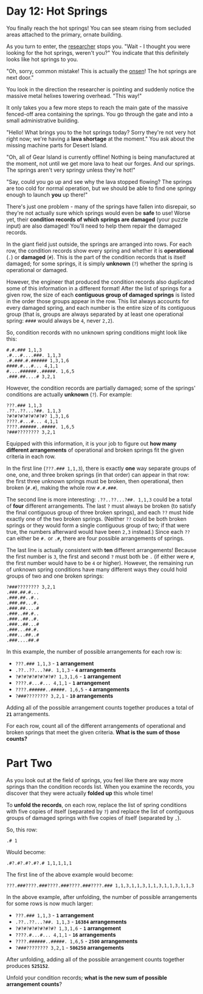 # Day 12: Hot Springs
You finally reach the hot springs! You can see steam rising from secluded areas attached to the primary, ornate 
building.

As you turn to enter, the [researcher](https://adventofcode.com/2023/day/11) stops you. "Wait - I thought you were 
looking for the hot springs, weren't you?" You indicate that this definitely looks like hot springs to you.

"Oh, sorry, common mistake! This is actually the [onsen](https://en.wikipedia.org/wiki/Onsen)! The hot springs are 
next door."

You look in the direction the researcher is pointing and suddenly notice the massive metal helixes towering overhead. 
"This way!"

It only takes you a few more steps to reach the main gate of the massive fenced-off area containing the springs. You 
go through the gate and into a small administrative building.

"Hello! What brings you to the hot springs today? Sorry they're not very hot right now; we're having a **lava 
shortage** at the moment." You ask about the missing machine parts for Desert Island.

"Oh, all of Gear Island is currently offline! Nothing is being manufactured at the moment, not until we get more lava 
to heat our forges. And our springs. The springs aren't very springy unless they're hot!"

"Say, could you go up and see why the lava stopped flowing? The springs are too cold for normal operation, but we 
should be able to find one springy enough to launch **you** up there!"

There's just one problem - many of the springs have fallen into disrepair, so they're not actually sure which springs 
would even be **safe** to use! Worse yet, their **condition records of which springs are damaged** (your puzzle input) 
are also damaged! You'll need to help them repair the damaged records.

In the giant field just outside, the springs are arranged into rows. For each row, the condition records show every 
spring and whether it is **operational** (`.`) or **damaged** (`#`). This is the part of the condition records that is 
itself damaged; for some springs, it is simply **unknown** (`?`) whether the spring is operational or damaged.

However, the engineer that produced the condition records also duplicated some of this information in a different 
format! After the list of springs for a given row, the size of each **contiguous group of damaged springs** is listed 
in the order those groups appear in the row. This list always accounts for every damaged spring, and each number is 
the entire size of its contiguous group (that is, groups are always separated by at least one operational spring: 
`####` would always be `4`, never `2,2`).

So, condition records with no unknown spring conditions might look like this:
```
#.#.### 1,1,3
.#...#....###. 1,1,3
.#.###.#.###### 1,3,1,6
####.#...#... 4,1,1
#....######..#####. 1,6,5
.###.##....# 3,2,1
```
However, the condition records are partially damaged; some of the springs' conditions are actually **unknown** (`?`). 
For example:
```
???.### 1,1,3
.??..??...?##. 1,1,3
?#?#?#?#?#?#?#? 1,3,1,6
????.#...#... 4,1,1
????.######..#####. 1,6,5
?###???????? 3,2,1
```
Equipped with this information, it is your job to figure out **how many different arrangements** of operational and 
broken springs fit the given criteria in each row.

In the first line (`???.### 1,1,3`), there is exactly **one** way separate groups of one, one, and three broken 
springs (in that order) can appear in that row: the first three unknown springs must be broken, then operational, then 
broken (`#.#`), making the whole row `#.#.###`.

The second line is more interesting: `.??..??...?##. 1,1,3` could be a total of **four** different arrangements. The 
last `?` must always be broken (to satisfy the final contiguous group of three broken springs), and each `??` must hide 
exactly one of the two broken springs. (Neither `??` could be both broken springs or they would form a single 
contiguous group of two; if that were true, the numbers afterward would have been `2,3` instead.) Since each `??` can 
either be `#.` or `.#`, there are four possible arrangements of springs.

The last line is actually consistent with **ten** different arrangements! Because the first number is `3`, the first and 
second `?` must both be `.` (if either were `#`, the first number would have to be `4` or higher). However, the 
remaining run of unknown spring conditions have many different ways they could hold groups of two and one broken 
springs:
```
?###???????? 3,2,1
.###.##.#...
.###.##..#..
.###.##...#.
.###.##....#
.###..##.#..
.###..##..#.
.###..##...#
.###...##.#.
.###...##..#
.###....##.#
```
In this example, the number of possible arrangements for each row is:
* `???.### 1,1,3` - **`1` arrangement**
* `.??..??...?##. 1,1,3` - **`4` arrangements**
* `?#?#?#?#?#?#?#? 1,3,1,6` - **`1` arrangement**
* `????.#...#... 4,1,1` - **`1` arrangement**
* `????.######..#####. 1,6,5` - **`4` arrangements**
* `?###???????? 3,2,1` - **`10` arrangements**

Adding all of the possible arrangement counts together produces a total of **`21`** arrangements.

For each row, count all of the different arrangements of operational and broken springs that meet the given criteria. 
**What is the sum of those counts?**

# Part Two
As you look out at the field of springs, you feel like there are way more springs than the condition records list. 
When you examine the records, you discover that they were actually **folded up** this whole time!

To **unfold the records**, on each row, replace the list of spring conditions with five copies of itself (separated 
by `?`) and replace the list of contiguous groups of damaged springs with five copies of itself (separated by `,`).

So, this row:
```
.# 1
```
Would become:
```
.#?.#?.#?.#?.# 1,1,1,1,1
```
The first line of the above example would become:
```
???.###????.###????.###????.###????.### 1,1,3,1,1,3,1,1,3,1,1,3,1,1,3
```
In the above example, after unfolding, the number of possible arrangements for some rows is now much larger:
* `???.### 1,1,3` - **`1` arrangement**
* `.??..??...?##. 1,1,3` - **`16384` arrangements**
* `?#?#?#?#?#?#?#? 1,3,1,6` - **`1` arrangement**
* `????.#...#... 4,1,1` - **`16` arrangements**
* `????.######..#####. 1,6,5` - **`2500` arrangements**
* `?###???????? 3,2,1` - **`506250` arrangements**

After unfolding, adding all of the possible arrangement counts together produces **`525152`**.

Unfold your condition records; **what is the new sum of possible arrangement counts**?
